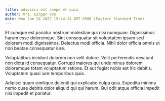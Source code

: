 ```yaml
---
title: adipisci est saepe et quia
author: Mrs. Ginger Von
date: Mon Jan 24 2022 19:44:24 GMT-0500 (Eastern Standard Time)
---
```

Et cumque est pariatur nostrum molestiae qui nisi numquam. Dignissimos harum esse doloremque. Sint consequatur sit voluptatem ipsum sed dolorem modi dignissimos. Delectus modi officia. Nihil dolor officia omnis ut non beatae consequatur iure.

 Voluptatibus incidunt dolorem non velit dolore. Velit perferendis nesciunt non dicta id consequatur. Corrupti maiores qui unde minus dolorem doloremque totam voluptatum ratione. Et aut fugiat nobis est hic debitis. Voluptatem quasi iure temporibus quia.

 Adipisci quam similique deleniti qui explicabo culpa quia. Expedita minima nemo quae debitis dolor aliquid qui qui harum. Qui odit atque officia impedit nisi impedit et pariatur.